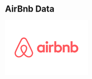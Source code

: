 # AirBnb Data
![AirBnb Logo](https://github.com/ZiadAbdallbasset1/AirBnb-Europe/blob/main/download.png)
